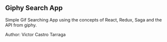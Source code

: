 ## Giphy Search App

Simple Gif Searching App using the concepts of React, Redux, Saga and the API from giphy.

Author: Victor Castro Tarraga
